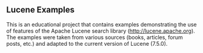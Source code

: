 Lucene Examples
----------------------------------------------------------------------------------------------------

This is an educational project that contains examples demonstrating the use of features
of the Apache Lucene search library (http://lucene.apache.org). The examples were taken
from various sources (books, articles, forum posts, etc.) and adapted to the current
version of Lucene (7.5.0).
